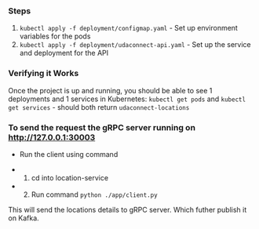 ### Steps
1. `kubectl apply -f deployment/configmap.yaml` - Set up environment variables for the pods
2. `kubectl apply -f deployment/udaconnect-api.yaml` - Set up the service and deployment for the API

### Verifying it Works
Once the project is up and running, you should be able to see 1 deployments and 1 services in Kubernetes:
`kubectl get pods` and `kubectl get services` - should both return `udaconnect-locations`

### To send the request the gRPC server running on http://127.0.0.1:30003
* Run the client using command 
- 1. cd into location-service 
- 2. Run command `python ./app/client.py`

This will send the locations details to gRPC server. Which futher publish it on Kafka. 
